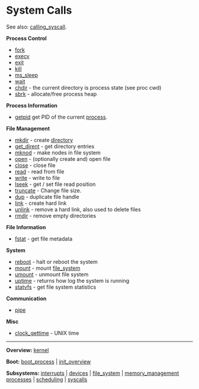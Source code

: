 # System Calls

See also: [calling_syscall](calling_syscall.md).


**Process Control**
- [fork](fork.md)
- [execv](execv.md)
- [exit](exit.md)
- [kill](kill.md)
- [ms_sleep](ms_sleep.md)
- [wait](wait.md)
- [chdir](chdir.md) - the current directory is process state (see proc cwd)
- [sbrk](sbrk.md) - allocate/free process heap

**Process Information**
- [getpid](getpid.md) get PID of the current [process](../processes/processes.md).

**File Management**
- [mkdir](mkdir.md) - create [directory](file_system/directory.md)
- [get_dirent](get_dirent.md) - get directory entries
- [mknod](mknod.md) - make nodes in file system
- [open](open.md) - (optionally create and) open file
- [close](close.md) - close file
- [read](read.md) - read from file
- [write](write.md) - write to file
- [lseek](lseek.md) - get / set file read position
- [truncate](truncate.md) - Change file size.
- [dup](dup.md) - duplicate file handle
- [link](link.md) - create hard link
- [unlink](unlink.md) - remove a hard link, also used to delete files
- [rmdir](rmdir.md) - remove empty directories

**File Information**
- [fstat](fstat.md) - get file metadata

**System**
- [reboot](reboot.md) - halt or reboot the system
- [mount](mount.md) - mount [file_system](../file_system/file_system.md)
- [umount](umount.md) - unmount file system
- [uptime](uptime.md) - returns how log the system is running
- [statvfs](../../userspace/bin/statvfs.md) - get file system statistics

**Communication**
- [pipe](pipe.md)

**Misc**
- [clock_gettime](clock_gettime.md) - UNIX time


---
**Overview:** [kernel](../kernel.md)

**Boot:** [boot_process](../overview/boot_process.md) | [init_overview](../overview/init_overview.md)

**Subsystems:** [interrupts](../interrupts/interrupts.md) | [devices](../devices.md) | [file_system](file_system.md) | [memory_management](../mm/memory_management.md)
[processes](../processes/processes.md) | [scheduling](../processes/scheduling.md) | [syscalls](../syscalls.md)
